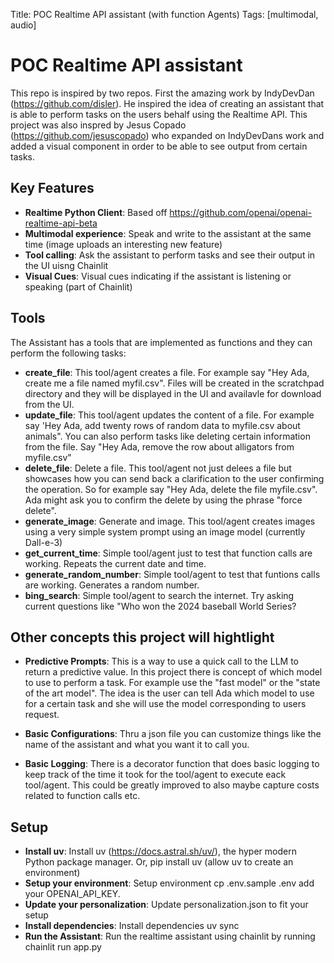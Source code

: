 Title: POC Realtime API assistant (with function Agents)
Tags: [multimodal, audio]

# POC Realtime API assistant

This repo is inspired by two repos.  First the amazing work by IndyDevDan (https://github.com/disler). He inspired the idea of creating an assistant that is able to perform tasks on the users behalf using the Realtime API.  This project was also inspred by Jesus Copado (https://github.com/jesuscopado) who expanded on IndyDevDans work and added a visual component in order to be able to see output from certain tasks.

## Key Features

- **Realtime Python Client**: Based off https://github.com/openai/openai-realtime-api-beta
- **Multimodal experience**: Speak and write to the assistant at the same time (image uploads an interesting new feature)
- **Tool calling**: Ask the assistant to perform tasks and see their output in the UI uisng Chainlit
- **Visual Cues**: Visual cues indicating if the assistant is listening or speaking (part of Chainlit)

## Tools

The Assistant has a tools that are implemented as functions and they can perform the following tasks:

- **create_file**: This tool/agent creates a file. For example say "Hey Ada, create me a file named myfil.csv".  Files will be created in the scratchpad directory and they will be displayed in the UI and availavle for download from the UI.
- **update_file**:  This tool/agent updates the content of a file.  For example say 'Hey Ada, add twenty rows of random data to myfile.csv about animals".  You can also perform tasks like deleting certain information from the file.  Say "Hey Ada, remove the row about alligators from myfile.csv"
- **delete_file**: Delete a file.  This tool/agent not just delees a file but showcases how you can send back a clarification to the user confirming the operation.  So for example say "Hey Ada, delete the file myfile.csv".  Ada might ask you to confirm the delete by using the phrase "force delete".  
- **generate_image**:  Generate and image.  This tool/agent creates images using a very simple system prompt using an image model (currently Dall-e-3)
- **get_current_time**:  Simple tool/agent just to test that function calls are working.  Repeats the current date and time.
- **generate_random_number**:  Simple tool/agent to test that funtions calls are working.  Generates a random number.
- **bing_search**:  Simple tool/agent to search the internet.  Try asking current questions like "Who won the 2024 baseball World Series?

## Other concepts this project will hightlight

- **Predictive Prompts**:  This is a way to use a quick call to the LLM to return a predictive value.  In this project there is  concept of which model to use to perform a task.  For example use the "fast model" or the "state of the art model".  The idea is the user can tell Ada which model to use for a certain task and she will use the model corresponding to users request.

- **Basic Configurations**:  Thru a json file you can customize things like the name of the assistant and what you want it to call you.

- **Basic Logging**:  There is a decorator function that does basic logging to keep track of the time it took for the tool/agent to execute eack tool/agent.  This could be greatly improved to also maybe capture costs related to function calls etc.

## Setup

- **Install uv**:  Install uv (https://docs.astral.sh/uv/), the hyper modern Python package manager.  Or, pip install uv (allow uv to create an environment)
- **Setup your environment**:  Setup environment cp .env.sample .env add your OPENAI_API_KEY.
- **Update your personalization**:  Update personalization.json to fit your setup
- **Install dependencies**:  Install dependencies uv sync
- **Run the Assistant**:  Run the realtime assistant using chainlit by running chainlit run app.py